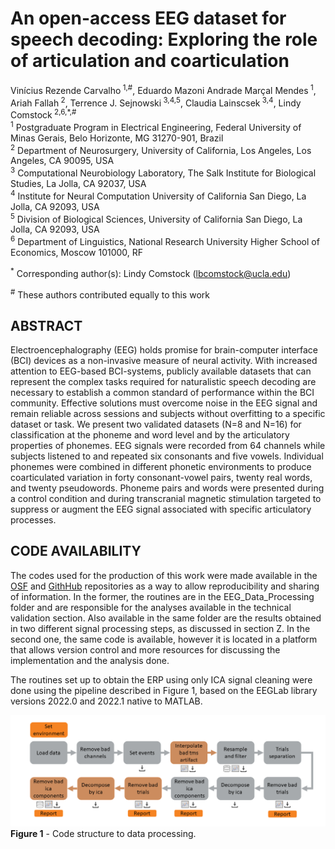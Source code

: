 # An open-access EEG dataset for speech decoding: Exploring the role of articulation and coarticulation


Vinícius Rezende Carvalho<sup> 1,#</sup>, Eduardo Mazoni Andrade Marçal Mendes<sup> 1</sup>, Ariah Fallah<sup> 2</sup>, Terrence J. Sejnowski<sup> 3,4,5</sup>, Claudia Lainscsek<sup> 3,4</sup>, Lindy Comstock<sup> 2,6,*,#</sup><br>
<sup>1</sup> Postgraduate Program in Electrical Engineering, Federal University of Minas Gerais, Belo Horizonte, MG 31270-901, Brazil<br>
<sup>2</sup> Department of Neurosurgery, University of California, Los Angeles, Los Angeles, CA 90095, USA<br>
<sup>3</sup> Computational Neurobiology Laboratory, The Salk Institute for Biological Studies, La Jolla, CA 92037, USA<br>
<sup>4</sup> Institute for Neural Computation University of California San Diego, La Jolla, CA 92093, USA<br>
<sup>5</sup> Division of Biological Sciences, University of California San Diego, La Jolla, CA 92093, USA<br>
<sup>6</sup> Department of Linguistics, National Research University Higher School of Economics, Moscow 101000, RF<br>

<sup>*</sup> Corresponding author(s): Lindy Comstock (lbcomstock@ucla.edu)

<sup>#</sup> These authors contributed equally to this work


## ABSTRACT

Electroencephalography (EEG) holds promise for brain-computer interface (BCI) devices as a non-invasive measure of neural activity. With increased attention to EEG-based BCI-systems, publicly available datasets that can represent the complex tasks required for naturalistic speech decoding are necessary to establish a common standard of performance within the BCI community. Effective solutions must overcome noise in the EEG signal and remain reliable across sessions and subjects without overfitting to a specific dataset or task. We present two validated datasets (N=8 and N=16) for classification at the phoneme and word level and by the articulatory properties of phonemes. EEG signals were recorded from 64 channels while subjects listened to and repeated six consonants and five vowels. Individual phonemes were combined in different phonetic environments to produce coarticulated variation in forty consonant-vowel pairs, twenty real words, and twenty pseudowords. Phoneme pairs and words were presented during a control condition and during transcranial magnetic stimulation targeted to suppress or augment the EEG signal associated with specific articulatory processes.

## CODE AVAILABILITY

The codes used for the production of this work were made available in the [OSF](https://osf.io/e82p9/) and [GithHub](https://github.com/mcjpedro/speech_decoding) repositories as a way to allow reproducibility and sharing of information. In the former, the routines are in the EEG_Data_Processing folder and are responsible for the analyses available in the technical validation section. Also available in the same folder are the results obtained in two different signal processing steps, as discussed in section Z. In the second one, the same code is available, however it is located in a platform that allows version control and more resources for discussing the implementation and the analysis done. 

The routines set up to obtain the ERP using only ICA signal cleaning were done using the pipeline described in Figure 1, based on the EEGLab library versions 2022.0 and 2022.1 native to MATLAB.

![alt text](https://github.com/mcjpedro/speech_decoding/blob/main/code_structure.png?raw=true)
**Figure 1** - Code structure to data processing.
